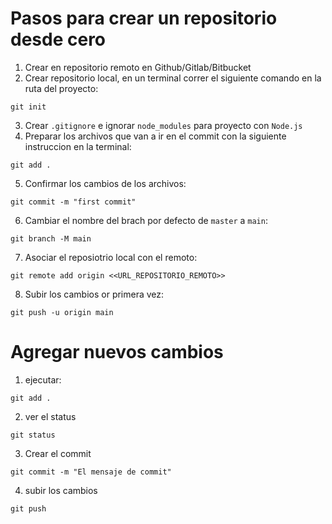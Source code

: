 # Pasos para crear un repositorio desde cero
1. Crear en repositorio remoto en Github/Gitlab/Bitbucket
2. Crear repositorio local, en un terminal correr el siguiente comando en la ruta del proyecto:
``` shell
git init
```
3. Crear `.gitignore` e ignorar `node_modules` para proyecto con `Node.js`
4. Preparar los archivos que van a ir en el commit con la siguiente instruccion en la terminal:
``` shell
git add .
```
5. Confirmar los cambios de los archivos:
``` shell
git commit -m "first commit"
```
6. Cambiar el nombre del brach por defecto de `master` a `main`:
``` shell
git branch -M main
```
7. Asociar el reposiotrio local con el remoto:
``` shell
git remote add origin <<URL_REPOSITORIO_REMOTO>>
```
8. Subir los cambios or primera vez:
``` shell
git push -u origin main
```

# Agregar nuevos cambios
1. ejecutar:
``` shell 
git add .
```
2. ver el status
``` shell
git status
```
3. Crear el commit
``` shell
git commit -m "El mensaje de commit"
```
4. subir los cambios
``` shell
git push
```